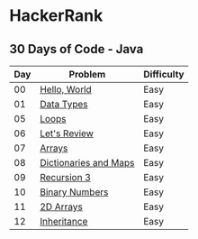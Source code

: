  <!-- **HackerRank** -->
 <!-- 28 Abr 2025 -->
 # **HackerRank**

## **30 Days of Code - Java**

| Day | Problem | Difficulty |
| --- | --- | --- |
| 00 | [Hello, World](./00-hello-world/README.md) | Easy |
| 01 | [Data Types](./01-data-types/README.md) | Easy |
| 05 | [Loops](./05-loops/README.md) | Easy |
| 06 | [Let's Review](./06-lets-review/README.md) | Easy |
| 07 | [Arrays](./07-arrays/README.md) | Easy |
| 08 | [Dictionaries and Maps](./08-dictionaries-maps/README.md) | Easy |
| 09 | [Recursion 3](./09-recursion-3/README.md) | Easy |
| 10 | [Binary Numbers](./10-binary-numbers/README.md) | Easy |
| 11 | [2D Arrays](./11-2d-arrays/README.md) | Easy |
| 12 | [Inheritance](./12-inheritance/README.md) | Easy |


<!-- | 04 | [Class vs Instance](./04-class-vs-iinstance/README.md) | Easy | -->